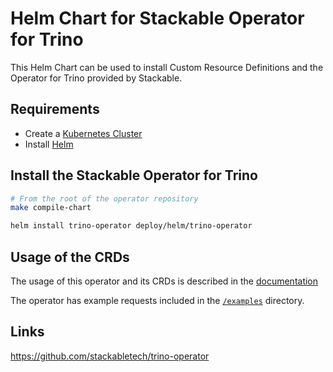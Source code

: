 # Helm Chart for Stackable Operator for Trino

This Helm Chart can be used to install Custom Resource Definitions and the Operator for Trino provided by Stackable.

## Requirements

- Create a [Kubernetes Cluster](../Readme.md)
- Install [Helm](https://helm.sh/docs/intro/install/)

## Install the Stackable Operator for Trino

```bash
# From the root of the operator repository
make compile-chart

helm install trino-operator deploy/helm/trino-operator
```

## Usage of the CRDs

The usage of this operator and its CRDs is described in the [documentation](https://docs.stackable.tech/trino/index.html)

The operator has example requests included in the [`/examples`](https://github.com/stackabletech/trino/operator/tree/main/examples) directory.

## Links

https://github.com/stackabletech/trino-operator
